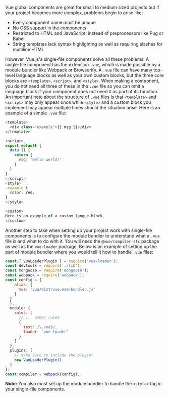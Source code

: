 Vue global components are great for small to medium sized projects but if your project becomes more complex,
problems begin to arise like:

- Every component name must be unique
- No CSS support in the components
- Restricted to HTML and JavaScript, instead of preprocessors like Pug or Babel
- String templates lack syntax highlighting as well as requiring slashes for multiline HTML

However, Vue.js's single-file components solve all these problems! A single-file component has the extension `.vue`,
which is made possible by a module bundler like Webpack or Browserify. A `.vue` file can have many top-level language blocks
as well as your own custom blocks, but the three core blocks are `<template>`, `<script>`, and `<style>`.
When making a component, you do not need all three of these in the `.vue` file so you can omit a language block if
your component does not need it as part of its function. An important note about the structure of `.vue` files is that
`<template>` and `<script>` may only appear once while `<style>` and a custom block you implement may appear multiple times
should the situation arise. Here is an example of a simple `.vue` file:

```javascript
<template>
  <div class="example">{{ msg }}</div>
</template>

<script>
export default {
  data () {
    return {
      msg: 'Hello world!'
    }
  }
}
</script>
<style>
.example {
  color: red;
}
</style>

<custom>
Here is an example of a custom langue block.
</custom>
```

Another step to take when setting up your project work with single-file components is to configure the module bundler to understand
what a `.vue` file is and what to do with it. You will need the `@vue/compiler-sfc` package as well as the `vue-loader` package.
Below is an example of setting up the part of module bundler where you would tell it how to handle `.vue` files:

```javascript
const { VueLoaderPlugin } = require('vue-loader');
const devtools = require('./lib');
const mongoose = require('mongoose');
const webpack = require('webpack');
const config = {
    alias: {
      vue: 'vue/dist/vue.esm-bundler.js'
    }
  }
  },
  module: {
    rules: [
      // ... other rules
      {
        test: /\.vue$/,
        loader: 'vue-loader'
      }
    ]
  },
  plugins: [
    // make sure to include the plugin!
    new VueLoaderPlugin()
  ]
};
const compiler = webpack(config);
```

**Note:** You also must set up the module bundler to handle the `<style>` tag in your single-file components.
